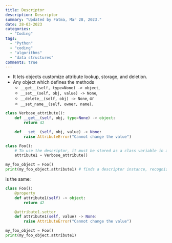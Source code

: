 ```yaml
---
title: Descriptor
description: Descriptor
summary: "Updated by Fatma, Mar 28, 2023."
date: 28-03-2023
categories:
  - "Coding"
tags:
  - "Python"
  - "coding"
  - "algorithms"
  - "data structures"
comments: true
---
```

- It lets objects customize attribute lookup, storage, and deletion.
- Any object which defines the methods
  - `__get__(self, type=None) -> object`,
  - `__set__(self, obj, value) -> None`,
  - `__delete__(self, obj) -> None`, or
  - `__set_name__(self, owner, name)`.

```python
class Verbose_attribute():
    def __get__(self, obj, type=None) -> object:
        return 42

    def __set__(self, obj, value) -> None:
        raise AttributeError("Cannot change the value")

class Foo():
    # To use the descriptor, it must be stored as a class variable in another class.
    attribute1 = Verbose_attribute() 

my_foo_object = Foo()
print(my_foo_object.attribute1) # finds a descriptor instance, recognized by `__get__` method.
```

is the same:

```python
class Foo():
    @property
    def attribute1(self) -> object:
        return 42

    @attribute1.setter
    def attribute1(self, value) -> None:
        raise AttributeError("Cannot change the value")

my_foo_object = Foo()
print(my_foo_object.attribute1)
```
